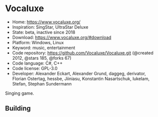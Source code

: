 # Vocaluxe

- Home: https://www.vocaluxe.org/
- Inspiration: SingStar, UltraStar Deluxe
- State: beta, inactive since 2018
- Download: https://www.vocaluxe.org/#download
- Platform: Windows, Linux
- Keyword: music, entertainment
- Code repository: https://github.com/Vocaluxe/Vocaluxe.git (@created 2012, @stars 185, @forks 67)
- Code language: C#, C++
- Code license: GPL-3.0
- Developer: Alexander Eckart, Alexander Grund, daggeg, derivator, Florian Ostertag, hessbe, Jiiniasu, Konstantin Nasartschuk, lukeIam, Stefan, Stephan Sundermann

Singing game.

## Building
